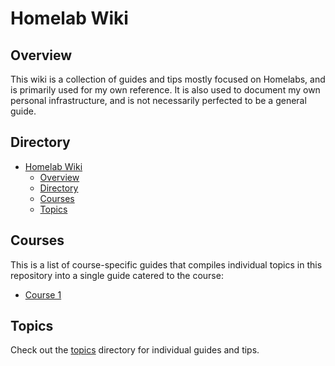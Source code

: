 # Homelab Wiki

## Overview

This wiki is a collection of guides and tips mostly focused on Homelabs, and is primarily used for my own reference. It is also used to document my own personal infrastructure, and is not necessarily perfected to be a general guide.

## Directory

- [Homelab Wiki](#homelab-wiki)
  - [Overview](#overview)
  - [Directory](#directory)
  - [Courses](#courses)
  - [Topics](#topics)

## Courses

This is a list of course-specific guides that compiles individual topics in this repository into a single guide catered to the course:

- [Course 1](./courses/#)

## Topics

Check out the [topics](./topics/) directory for individual guides and tips.
